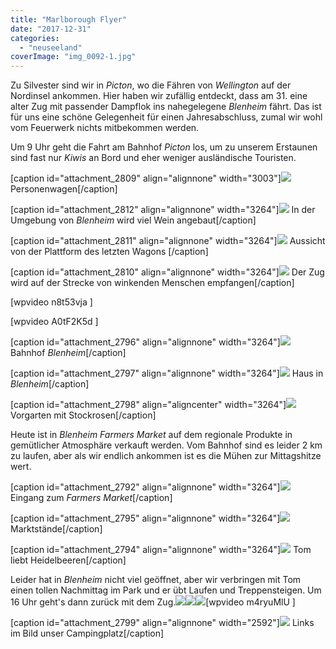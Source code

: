 ```yaml
---
title: "Marlborough Flyer"
date: "2017-12-31"
categories: 
  - "neuseeland"
coverImage: "img_0092-1.jpg"
---
```


Zu Silvester sind wir in _Picton_, wo die Fähren von _Wellington_ auf der Nordinsel ankommen. Hier haben wir zufällig entdeckt, dass am 31. eine alter Zug mit passender Dampflok ins nahegelegene _Blenheim_ fährt. Das ist für uns eine schöne Gelegenheit für einen Jahresabschluss, zumal wir wohl vom Feuerwerk nichts mitbekommen werden.

Um 9 Uhr geht die Fahrt am Bahnhof _Picton_ los, um zu unserem Erstaunen sind fast nur _Kiwis_ an Bord und eher weniger ausländische Touristen.

\[caption id="attachment\_2809" align="alignnone" width="3003"\]![](images/img_0156-3.jpg) Personenwagen\[/caption\]

\[caption id="attachment\_2812" align="alignnone" width="3264"\]![](images/img_0152-2.jpg) In der Umgebung von _Blenheim_ wird viel Wein angebaut\[/caption\]

\[caption id="attachment\_2811" align="alignnone" width="3264"\]![](images/img_0164-2.jpg) Aussicht von der Plattform des letzten Wagons \[/caption\]

\[caption id="attachment\_2810" align="alignnone" width="3264"\]![](images/img_0051-2.jpg) Der Zug wird auf der Strecke von winkenden Menschen empfangen\[/caption\]

\[wpvideo n8t53vja \]

\[wpvideo A0tF2K5d \]

\[caption id="attachment\_2796" align="alignnone" width="3264"\]![](images/img_0132.jpg) Bahnhof _Blenheim_\[/caption\]

\[caption id="attachment\_2797" align="alignnone" width="3264"\]![](images/img_0120.jpg) Haus in _Blenheim_\[/caption\]

\[caption id="attachment\_2798" align="aligncenter" width="3264"\]![](images/img_0118.jpg) Vorgarten mit Stockrosen\[/caption\]

Heute ist in _Blenheim Farmers Market_ auf dem regionale Produkte in gemütlicher Atmosphäre verkauft werden. Vom Bahnhof sind es leider 2 km zu laufen, aber als wir endlich ankommen ist es die Mühen zur Mittagshitze wert.

\[caption id="attachment\_2792" align="alignnone" width="3264"\]![](images/img_0115.jpg) Eingang zum _Farmers Market_\[/caption\]

\[caption id="attachment\_2795" align="alignnone" width="3264"\]![](images/img_0108.jpg) Marktstände\[/caption\]

\[caption id="attachment\_2794" align="alignnone" width="3264"\]![](images/img_0113.jpg) Tom liebt Heidelbeeren\[/caption\]

Leider hat in _Blenheim_ nicht viel geöffnet, aber wir verbringen mit Tom einen tollen Nachmittag im Park und er übt Laufen und Treppensteigen. Um 16 Uhr geht's dann zurück mit dem Zug.![](images/img_0092-1.jpg)![](images/img_0078-1.jpg)![](images/img_0138.jpg)\[wpvideo m4ryuMlU \]

\[caption id="attachment\_2799" align="alignnone" width="2592"\]![](images/img_3719.jpg) Links im Bild unser Campingplatz\[/caption\]

